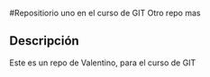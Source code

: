 #Repositiorio uno en el curso de GIT
Otro repo mas

## Descripción 

Este es un repo de Valentino, para el curso de GIT
